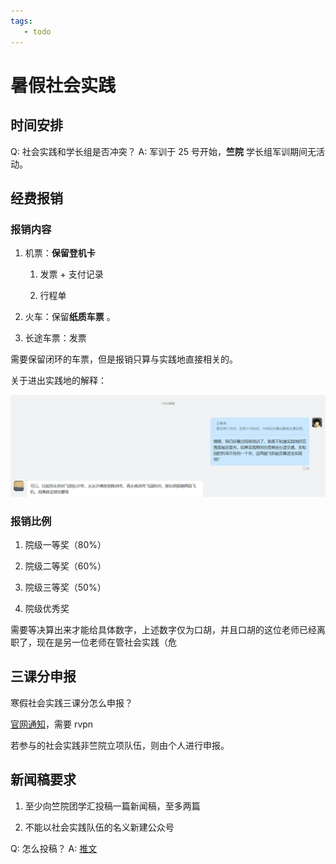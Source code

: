 ```yaml
---
tags:
   - todo
---
```


# 暑假社会实践

## 时间安排

Q: 社会实践和学长组是否冲突？
A: 军训于 25 号开始，**竺院** 学长组军训期间无活动。

## 经费报销

### 报销内容

1. 机票：**保留登机卡**
   
   1. 发票 + 支付记录
   
   2. 行程单

2. 火车：保留**纸质车票** 。

3. 长途车票：发票

需要保留闭环的车票，但是报销只算与实践地直接相关的。

关于进出实践地的解释：

![](img/%E5%B1%8F%E5%B9%95%E6%88%AA%E5%9B%BE%202022-08-05%20174358.png)

### 报销比例

1. 院级一等奖（80%）

2. 院级二等奖（60%）

3. 院级三等奖（50%）

4. 院级优秀奖

需要等决算出来才能给具体数字，上述数字仅为口胡，并且口胡的这位老师已经离职了，现在是另一位老师在管社会实践（危

## 三课分申报

寒假社会实践三课分怎么申报？

[官网通知](http://office.ckc.zju.edu.cn/2022/0721/c35005a2605182/page.htm)，需要 rvpn

若参与的社会实践非竺院立项队伍，则由个人进行申报。

## 新闻稿要求

1. 至少向竺院团学汇投稿一篇新闻稿，至多两篇

2. 不能以社会实践队伍的名义新建公众号

Q: 怎么投稿？
A: [推文](https://mp.weixin.qq.com/s/SF_IQbwLypHl2XFN7KD7Pw)




